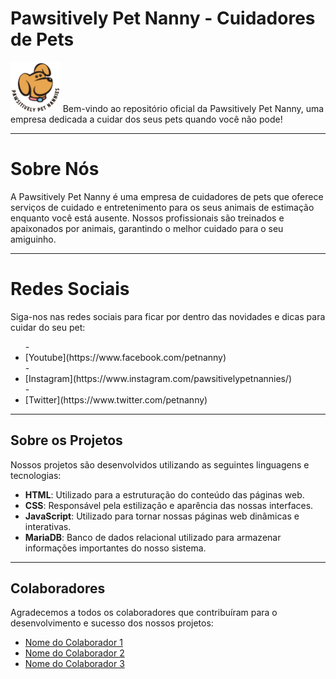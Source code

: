 <h1>Pawsitively Pet Nanny - Cuidadores de Pets</h1>

<img src="PAWSITIVELY.png" widht="80" height="80"></img>
Bem-vindo ao repositório oficial da Pawsitively Pet Nanny, uma empresa dedicada a cuidar dos seus pets quando você não pode!

---

<h1>Sobre Nós</h1>

<p>A Pawsitively Pet Nanny é uma empresa de cuidadores de pets que oferece serviços de cuidado e entretenimento para os seus animais de estimação enquanto você está ausente. Nossos profissionais são treinados e apaixonados por animais, garantindo o melhor cuidado para o seu amiguinho.</p>

---

<h1>Redes Sociais</h1>

<p>Siga-nos nas redes sociais para ficar por dentro das novidades e dicas para cuidar do seu pet:
<ul>
- <li>[Youtube](https://www.facebook.com/petnanny)</li>
- <li>[Instagram](https://www.instagram.com/pawsitivelypetnannies/)</li>
- <li>[Twitter](https://www.twitter.com/petnanny)</li>
</ul>
</p>

---

## Sobre os Projetos

Nossos projetos são desenvolvidos utilizando as seguintes linguagens e tecnologias:

- **HTML**: Utilizado para a estruturação do conteúdo das páginas web.
- **CSS**: Responsável pela estilização e aparência das nossas interfaces.
- **JavaScript**: Utilizado para tornar nossas páginas web dinâmicas e interativas.
- **MariaDB**: Banco de dados relacional utilizado para armazenar informações importantes do nosso sistema.

---

## Colaboradores

Agradecemos a todos os colaboradores que contribuíram para o desenvolvimento e sucesso dos nossos projetos:

- [Nome do Colaborador 1](link_para_perfil_no_github)
- [Nome do Colaborador 2](link_para_perfil_no_github)
- [Nome do Colaborador 3](link_para_perfil_no_github)

